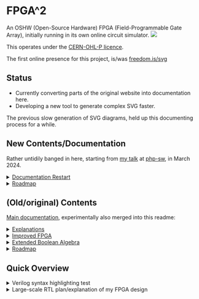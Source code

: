 # FPGA^2
An OSHW (Open-Source Hardware) FPGA (Field-Programmable Gate Array), initially running in its own online circuit simulator.
![](https://github-readme-stats.vercel.app/api?custom_title=FPGA%5e2%27s+GitHub+Stats&username=RobinHodson&repo=FPGA&show_icons=true&title_color=fc0&icon_color=cfc&text_color=8f8&bg_color=000)

This operates under the [CERN-OHL-P licence](https://github.com/RobinHodson/FPGA/blob/main/LICENSE.txt).

The first online presence for this project, is/was [freedom.is/svg](http://freedom.is/svg)

## Status

* Currently converting parts of the original website into documentation here.
* Developing a new tool to generate complex SVG faster.

The previous slow generation of SVG diagrams, held up this documenting process for a while.

## New Contents/Documentation

Rather untidily banged in here, starting from <a href="https://youtu.be/TMfGzMqaWeU">my talk</a> at <a href="https://phpsw.uk/">php-sw</a>, in March 2024.

<details><summary><A href="https://robinhodson.github.io/FPGA/talkstart.html">Documentation Restart</A></summary>
<UL>
<LI><A href="https://robinhodson.github.io/FPGA/talkstart.html#intro">Transcript</A>
<LI><A href="https://robinhodson.github.io/FPGA/talkstart.html#slides">Collection of slides to bung in</A>. These will be integrated, eventually.
</UL>
</details>
<details><summary><A href="https://robinhodson.github.io/FPGA/roadmap.html">Roadmap</A></summary>
<UL>
<LI><A href="https://robinhodson.github.io/FPGA/roadmap.html#new">Newstyle Roadmap</A>
<UL>
<LI><A href="https://robinhodson.github.io/FPGA/roadmap.html#past">Done</A> (Refumbled documentation from talks)
<LI><A href="https://robinhodson.github.io/FPGA/roadmap.html#current">Ongoing</A>
<LI><A href="https://robinhodson.github.io/FPGA/roadmap.html#future">Future Plans</A>
</UL>
<LI><A href="https://robinhodson.github.io/FPGA/roadmap.html#old">Oldstyle Roadmap</A> (Old structured documentation)
<UL>
<LI><A href="https://robinhodson.github.io/FPGA/roadmap.html#history">Potted History</A>
<LI><A href="https://robinhodson.github.io/FPGA/roadmap.html#bottlenecks">Bottlenecks &amp; Workarounds</A>
<LI><A href="https://robinhodson.github.io/FPGA/roadmap.html#conclusions">Conclusions along the way</A>
</UL>
</UL>
</details>

## (Old/original) Contents

[Main documentation](https://robinhodson.github.io/FPGA/), experimentally also merged into this readme:

<details><summary><A href="https://robinhodson.github.io/FPGA/explain.html">Explanations</A></summary>
<UL>
<LI><A href="https://robinhodson.github.io/FPGA/explain.html#intro">Introduction</A>
<LI><A href="https://robinhodson.github.io/FPGA/explain.html#what">What this is</A>
<LI><A href="https://robinhodson.github.io/FPGA/explain.html#why">Why &amp; how this was developed</A>
<LI><A href="https://robinhodson.github.io/FPGA/explain.html#associated">Associated Projects</A>
</UL>
</details>  
<details><summary><A href="https://robinhodson.github.io/FPGA/design.html">Improved FPGA</A></summary>
<UL>
<LI><A href="https://robinhodson.github.io/FPGA/design.html#key">Circuit Symbols (Key)</A>
<LI><A href="https://robinhodson.github.io/FPGA/design.html#examples">Circuit Examples</A>
<LI><A href="https://robinhodson.github.io/FPGA/design.html#design">FPGA Design</A>
<LI><A href="https://robinhodson.github.io/FPGA/design.html#advantages">Advantages</A>
</UL>
</details>  
<details><summary><A href="https://robinhodson.github.io/FPGA/algebra.html">Extended Boolean Algebra</A></summary>
<UL>
<LI><A href="https://robinhodson.github.io/FPGA/algebra.html#objectives">Outline &amp; Objectives</A>
<LI><A href="https://robinhodson.github.io/FPGA/algebra.html#groundwork">Groundwork</A>
<LI><A href="https://robinhodson.github.io/FPGA/algebra.html#higher">Higher-order Functions</A>
<LI><A href="https://robinhodson.github.io/FPGA/algebra.html#conclusions">Equivalents &amp; Conclusions</A>
</UL>
</details>
<details><summary><A href="https://robinhodson.github.io/FPGA/roadmap.html">Roadmap</A></summary>
<UL>
<LI><A href="https://robinhodson.github.io/FPGA/roadmap.html#history">Potted History</A>
<LI><A href="https://robinhodson.github.io/FPGA/roadmap.html#bottlenecks">Bottlenecks &amp; Workarounds</A>
<LI><A href="https://robinhodson.github.io/FPGA/roadmap.html#conclusions">Conclusions along the way</A>
<LI><A href="https://robinhodson.github.io/FPGA/roadmap.html#future">Future Plans</A>
</UL>
</details>

## Quick Overview

<details>
<summary>Verilog syntax highlighting test</summary>

```verilog
module Example_counter
#(parameter WIDTH=64,NAME="world")
(input clk,
 output reg [WIDTH-1:0] q);
...
```

(The above code has nothing to do with this project.)
</details>
<details>
<summary>Large-scale RTL plan/explanation of my FPGA design</summary>
(Added 23/5/2023)

![](docs/rtl1c.png)

You can also [download this as a PDF](https://github.com/RobinHodson/FPGA/blob/main/docs/rtl1b.pdf): Click on the download rawfile button.
</details>
